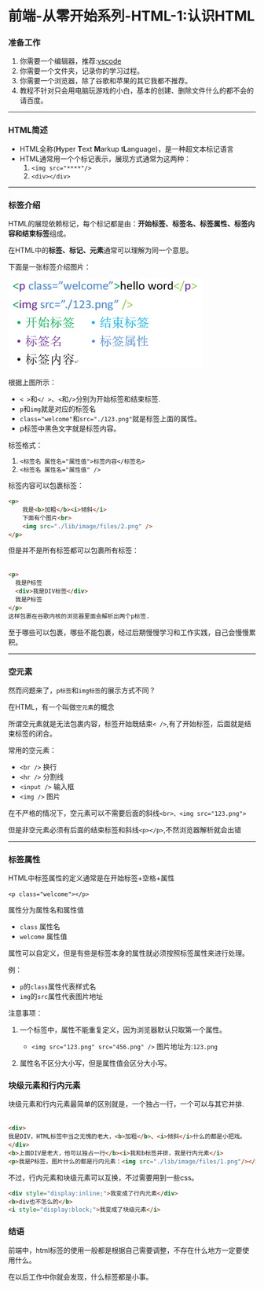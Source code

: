# 前端-从零开始系列-HTML-1:认识HTML

### 准备工作

1. 你需要一个编辑器，推荐:[vscode](https://code.visualstudio.com/)
2. 你需要一个文件夹，记录你的学习过程。
3. 你需要一个浏览器，除了谷歌和苹果的其它我都不推荐。
4. 教程不针对只会用电脑玩游戏的小白，基本的创建、删除文件什么的都不会的请百度。
---
### HTML简述

* HTML全称(**H**yper **T**ext **M**arkup t**L**anguage)，是一种超文本标记语言
* HTML通常用一个个标记表示，展现方式通常为这两种：
  1. `<img src="****"/>`
  2. `<div></div>`

---

### 标签介绍

HTML的展现依赖标记，每个标记都是由：**开始标签、标签名、标签属性、标签内容和结束标签**组成。

在HTML中的**标签、标记、元素**通常可以理解为同一个意思。

下面是一张标签介绍图片：

![标签介绍图片](./lib/image/files/2.png)

根据上图所示：

* `< >`和`</ >`、`<`和`/>`分别为开始标签和结束标签.
* `p`和`img`就是对应的标签名
* `class="welcome"`和`src="./123.png"`就是标签上面的属性。
* p标签中黑色文字就是标签内容。

标签格式：

1. `<标签名 属性名="属性值">标签内容</标签名>`
2. `<标签名 属性名="属性值" />`

标签内容可以包裹标签：

```html
<p>
    我是<b>加粗</b><i>倾斜</i>
    下面有个图片<br>
	<img src="./lib/image/files/2.png" />
</p>
```

但是并不是所有标签都可以包裹所有标签：

```html

<p>
  我是P标签
  <div>我是DIV标签</div>
  我是P标签
</p>
这样包裹在谷歌内核的浏览器里面会解析出两个p标签.
```

至于哪些可以包裹，哪些不能包裹，经过后期慢慢学习和工作实践，自己会慢慢累积。

---

### 空元素

然而问题来了，`p标签`和`img标签`的展示方式不同？

在HTML，有一个叫做`空元素`的概念

所谓空元素就是无法包裹内容，标签开始既结束`< />`,有了开始标签，后面就是结束标签的闭合。

常用的空元素：
* `<br />` 换行
* `<hr />` 分割线
* `<input />` 输入框
* `<img />` 图片

在不严格的情况下，空元素可以不需要后面的斜线`<br>、<img src="123.png">`

但是非空元素必须有后面的结束标签和斜线`<p></p>`,不然浏览器解析就会出错

---

### 标签属性

HTML中标签属性的定义通常是在开始标签+空格+属性

`<p class="welcome"></p>`

属性分为属性名和属性值

* `class` 属性名
* `welcome` 属性值

属性可以自定义，但是有些是标签本身的属性就必须按照标签属性来进行处理。

例：

* `p`的`class`属性代表样式名
* `img`的`src`属性代表图片地址

注意事项：

1. 一个标签中，属性不能重复定义，因为浏览器默认只取第一个属性。

    * `<img src="123.png" src="456.png" />` 图片地址为:`123.png`

2. 属性名不区分大小写，但是属性值会区分大小写。

### 块级元素和行内元素

块级元素和行内元素最简单的区别就是，一个独占一行，一个可以与其它并排.

```html

<div>
我是DIV，HTML标签中当之无愧的老大，<b>加粗</b>、<i>倾斜</i>什么的都是小把戏。
</div>
<b>上面DIV是老大，他可以独占一行</b><i>我和b标签并排，我是行内元素</i>
<p>我是P标签，图片什么的都是行内元素：<img src="./lib/image/files/1.png"/></p>

```

不过，行内元素和块级元素可以互换，不过需要用到一些css。

```html
<div style="display:inline;">我变成了行内元素</div>
<b>div也不怎么的</b>
<i style="display:block;">我变成了块级元素</i>
```

### 结语

前端中，html标签的使用一般都是根据自己需要调整，不存在什么地方一定要使用什么。

在以后工作中你就会发现，什么标签都是小事。


